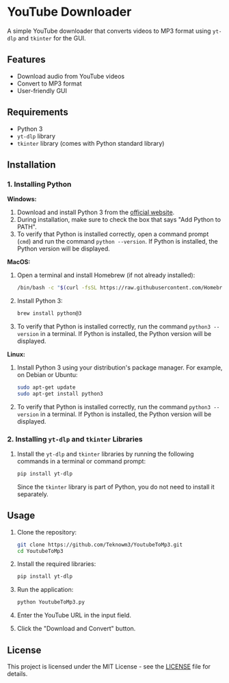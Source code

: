 # YouTube Downloader

A simple YouTube downloader that converts videos to MP3 format using `yt-dlp` and `tkinter` for the GUI.

## Features
- Download audio from YouTube videos
- Convert to MP3 format
- User-friendly GUI

## Requirements
- Python 3
- `yt-dlp` library
- `tkinter` library (comes with Python standard library)

## Installation

### 1. Installing Python

**Windows:**

1. Download and install Python 3 from the [official website](https://www.python.org/downloads/windows/).
2. During installation, make sure to check the box that says "Add Python to PATH".
3. To verify that Python is installed correctly, open a command prompt (`cmd`) and run the command `python --version`. If Python is installed, the Python version will be displayed.

**MacOS:**
1. Open a terminal and install Homebrew (if not already installed):
   
    ```bash
    /bin/bash -c "$(curl -fsSL https://raw.githubusercontent.com/Homebrew/install/HEAD/install.sh)"
    ```
    
3. Install Python 3:
   
    ```bash
    brew install python@3
    ```
    
4. To verify that Python is installed correctly, run the command `python3 --version` in a terminal. If Python is installed, the Python version will be displayed.

**Linux:**

1. Install Python 3 using your distribution's package manager. For example, on Debian or Ubuntu:
   
    ```bash
    sudo apt-get update
    sudo apt-get install python3
    ```
    
3. To verify that Python is installed correctly, run the command `python3 --version` in a terminal. If Python is installed, the Python version will be displayed.

### 2. Installing `yt-dlp` and `tkinter` Libraries

1. Install the `yt-dlp` and `tkinter` libraries by running the following commands in a terminal or command prompt:

    ```bash
    pip install yt-dlp
    ```
    
    Since the `tkinter` library is part of Python, you do not need to install it separately.

## Usage

1. Clone the repository:
   
    ```bash
    git clone https://github.com/Teknowm3/YoutubeToMp3.git
    cd YoutubeToMp3
    ```

2. Install the required libraries:
   
    ```bash
    pip install yt-dlp
    ```

3. Run the application:
   
    ```bash
    python YoutubeToMp3.py
    ```

4. Enter the YouTube URL in the input field.

5. Click the "Download and Convert" button.

## License

This project is licensed under the MIT License - see the [LICENSE](LICENSE) file for details.
